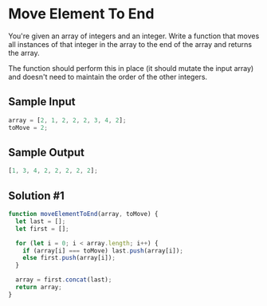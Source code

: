 # Move Element To End

You're given an array of integers and an integer. Write a function that moves all instances of that integer in the array to the end of the array and returns the array.

The function should perform this in place (it should mutate the input array) and doesn't need to maintain the order of the other integers.

## Sample Input

```javascript
array = [2, 1, 2, 2, 2, 3, 4, 2];
toMove = 2;
```

## Sample Output

```javascript
[1, 3, 4, 2, 2, 2, 2, 2];
```

## Solution #1

```javascript
function moveElementToEnd(array, toMove) {
  let last = [];
  let first = [];

  for (let i = 0; i < array.length; i++) {
    if (array[i] === toMove) last.push(array[i]);
    else first.push(array[i]);
  }

  array = first.concat(last);
  return array;
}
```
